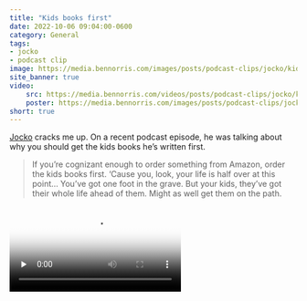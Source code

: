 ```yaml
---
title: "Kids books first"
date: 2022-10-06 09:04:00-0600
category: General
tags:
- jocko
- podcast clip
image: https://media.bennorris.com/images/posts/podcast-clips/jocko/kids-books-first.jpeg
site_banner: true
video: 
    src: https://media.bennorris.com/videos/posts/podcast-clips/jocko/kids-books-first.mov
    poster: https://media.bennorris.com/images/posts/podcast-clips/jocko/kids-books-first.jpeg
short: true
---
```



[Jocko](https://bennorris.com/tags/jocko/) cracks me up. On a recent podcast episode, he was talking about why you should get the kids books he’s written first.

> If you’re cognizant enough to order something from Amazon, order the kids books first. ‘Cause you, look, your life is half over at this point… You’ve got one foot in the grave. But your kids, they’ve got their whole life ahead of them. Might as well get them on the path.


<div class="embed-responsive embed-responsive-16by9">
    <video class="embed-responsive-item" controls="controls" playsinline="playsinline" src="https://media.bennorris.com/videos/posts/podcast-clips/jocko/kids-books-first.mov" poster="https://media.bennorris.com/images/posts/podcast-clips/jocko/kids-books-first.jpeg" style="background-image:url(https://media.bennorris.com/images/posts/podcast-clips/jocko/kids-books-first.jpeg);background-size:contain;background-repeat:no-repeat;" preload="none"></video>
</div>



